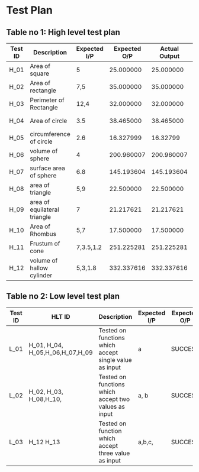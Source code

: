 # Test Plan
## Table no 1: High level test plan
Test ID | Description | Expected I/P | Expected O/P | Actual Output | Type of test  
--------|-------------|---------|---------|---------------|---------------
H_01  | Area of square| 5| 25.000000 | 25.000000 | Requirement based
H_02  |Area of rectangle | 7,5 | 35.000000 | 35.000000 | Requirement based
H_03  | Perimeter of Rectangle| 12,4 | 32.000000  | 32.000000  | Requirement based
H_04  | Area of circle | 3.5 | 38.465000  | 38.465000  | Requirement based
H_05  |circumference of circle | 2.6  | 16.327999 | 16.32799 | Requirement based
H_06  | volume of sphere| 4| 200.960007  | 200.960007  | Requirement based
H_07  | surface area of sphere | 6.8 | 145.193604 | 145.193604 | Requirement based
H_08  |area of triangle  | 5,9| 22.500000 | 22.500000 | Requirement based
H_09  | area of equilateral triangle| 7| 21.217621  | 21.217621  | Requirement based
H_10  | Area of Rhombus | 5,7  | 17.500000  | 17.500000 | Requirement based
H_11  |Frustum of cone | 7,3.5,1.2 | 251.225281 | 251.225281  | Requirement based
H_12  | volume of hallow cylinder| 5,3,1.8 | 332.337616  | 332.337616  | Requirement based

## Table no 2: Low level test plan

| Test ID | HLT ID |Description                                              | Expected I/P | Expected O/P | Actual Output |Type Of Test  |    
|-------------|------------|--------------------------------------------------------------|------------|-------------|----------------|------------------|
|  L_01       | H_01, H_04, H_05,H_06,H_07,H_09|Tested on functions which accept single value as input|  a |SUCCESS|SUCCESS |Technical |
|  L_02       | H_02, H_03, H_08,H_10,|Tested on functions which accept two values as input|  a, b |SUCCESS|SUCCESS |Technical |
|  L_03       | H_12 H_13 |Tested on function which accept three value as input|  a,b,c,  |SUCCESS|SUCCESS|Technical |
